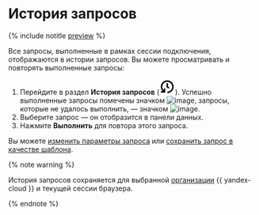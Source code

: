# История запросов

{% include notitle [preview](../../_includes/note-preview-by-request.md) %}

Все запросы, выполненные в рамках сессии подключения, отображаются в истории запросов. Вы можете просматривать и повторять выполненные запросы:

1. Перейдите в раздел **История запросов** (![image](../../_assets/console-icons/clock-arrow-rotate-left.svg)). Успешно выполненные запросы помечены значком ![image](../../_assets/websql/success.svg), запросы, которые не удалось выполнить, — значком ![image](../../_assets/websql/failed.svg).
1. Выберите запрос — он отобразится в панели данных. 
1. Нажмите **Выполнить** для повтора этого запроса. 

Вы можете [изменить параметры запроса](query-executor.md) или [сохранить запрос в качестве шаблона](templates.md).

{% note warning %}

История запросов сохраняется для выбранной [организации](../../organization/concepts/manage-services.md) {{ yandex-cloud }} и текущей сессии браузера.

{% endnote %}


